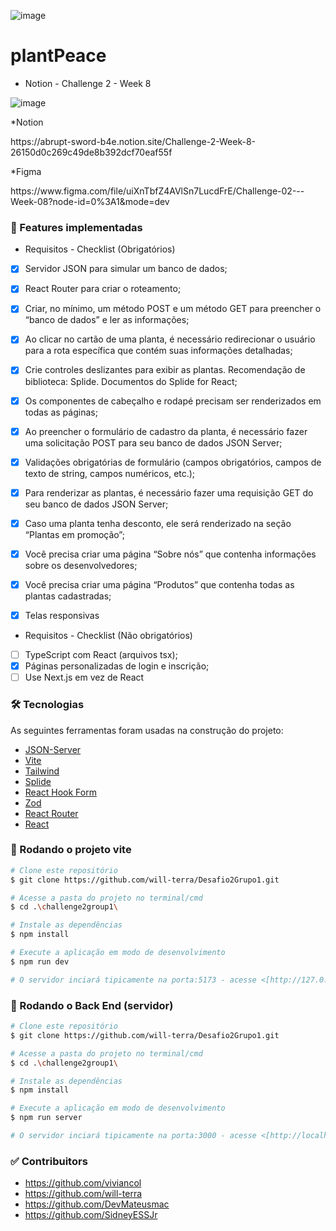 ![image](https://github.com/will-terra/Desafio2Grupo1/assets/52473242/ead90d4b-1aef-45bc-b142-d95905f33bef)

# plantPeace

 * Notion - Challenge 2 - Week 8

![image](https://github.com/will-terra/Desafio2Grupo1/assets/52473242/2edbb9ef-d0c3-4ec8-a0ab-9863e62a7a5a)

*Notion
<p> https://abrupt-sword-b4e.notion.site/Challenge-2-Week-8-26150d0c269c49de8b392dcf70eaf55f </p>

*Figma
<p>https://www.figma.com/file/uiXnTbfZ4AVlSn7LucdFrE/Challenge-02---Week-08?node-id=0%3A1&mode=dev</p>

### 🏁 Features implementadas


* Requisitos - Checklist (Obrigatórios)

- [x] Servidor JSON para simular um banco de dados;
- [x] React Router para criar o roteamento;
- [x] Criar, no mínimo, um método POST e um método GET para preencher o “banco de dados” e ler as informações;
- [x] Ao clicar no cartão de uma planta, é necessário redirecionar o usuário para a rota específica que contém suas informações detalhadas;
- [x] Crie controles deslizantes para exibir as plantas. Recomendação de biblioteca: Splide. Documentos do Splide for React;
- [x] Os componentes de cabeçalho e rodapé precisam ser renderizados em todas as páginas;
- [x] Ao preencher o formulário de cadastro da planta, é necessário fazer uma solicitação POST para seu banco de dados JSON Server;
- [x] Validações obrigatórias de formulário (campos obrigatórios, campos de texto de string, campos numéricos, etc.);
- [x] Para renderizar as plantas, é necessário fazer uma requisição GET do seu banco de dados JSON Server;
- [x] Caso uma planta tenha desconto, ele será renderizado na seção “Plantas em promoção”;
- [x] Você precisa criar uma página “Sobre nós” que contenha informações sobre os desenvolvedores;
- [x] Você precisa criar uma página “Produtos” que contenha todas as plantas cadastradas;
- [x] Telas responsivas


* Requisitos - Checklist (Não obrigatórios)
    
- [ ] TypeScript com React (arquivos tsx);
- [x] Páginas personalizadas de login e inscrição;
- [ ] Use Next.js em vez de React

### 🛠 Tecnologias 

<p>As seguintes ferramentas foram usadas na construção do projeto:</p> 

 - [JSON-Server](https://github.com/typicode/json-server)
 - [Vite](https://vitejs.dev/)
 - [Tailwind](https://tailwindcss.com/)
 - [Splide](https://splidejs.com/)
 - [React Hook Form](https://react-hook-form.com/)
 - [Zod](https://zod.dev/)
 - [React Router](https://reactrouter.com/en/main)
 - [React](https://react.dev/)

### 🚀 Rodando o projeto vite 

```bash
# Clone este repositório
$ git clone https://github.com/will-terra/Desafio2Grupo1.git

# Acesse a pasta do projeto no terminal/cmd
$ cd .\challenge2group1\

# Instale as dependências
$ npm install

# Execute a aplicação em modo de desenvolvimento
$ npm run dev

# O servidor inciará tipicamente na porta:5173 - acesse <[http://127.0.0.1:5173]>
 ```
 
### 🎲 Rodando o Back End (servidor)

```bash
# Clone este repositório
$ git clone https://github.com/will-terra/Desafio2Grupo1.git

# Acesse a pasta do projeto no terminal/cmd
$ cd .\challenge2group1\

# Instale as dependências
$ npm install

# Execute a aplicação em modo de desenvolvimento
$ npm run server

# O servidor inciará tipicamente na porta:3000 - acesse <[http://localhost:3000]>
 ```


### ✅ Contribuitors

 - https://github.com/viviancol
 - https://github.com/will-terra
 - https://github.com/DevMateusmac
 - https://github.com/SidneyESSJr
